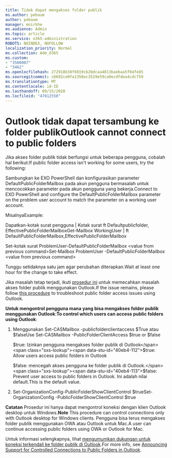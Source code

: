 ```yaml
---
title: Tidak dapat mengakses folder publik
ms.author: pebaum
author: pebaum
manager: mnirkhe
ms.audience: Admin
ms.topic: article
ms.service: o365-administration
ROBOTS: NOINDEX, NOFOLLOW
localization_priority: Normal
ms.collection: Adm_O365
ms.custom:
- "3500007"
- "3462"
ms.openlocfilehash: 272918b38f6019cb2bdcaa4013baebaa5f04fe85
ms.sourcegitcommit: c6692ce0fa1358ec3529e59ca0ecdfdea4cdc759
ms.translationtype: MT
ms.contentlocale: id-ID
ms.lasthandoff: 09/15/2020
ms.locfileid: "47812550"
---
```

# <a name="outlook-cannot-connect-to-public-folders"></a><span data-ttu-id="40eb4-102">Outlook tidak dapat tersambung ke folder publik</span><span class="sxs-lookup"><span data-stu-id="40eb4-102">Outlook cannot connect to public folders</span></span>

<span data-ttu-id="40eb4-103">Jika akses folder publik tidak berfungsi untuk beberapa pengguna, cobalah hal berikut:</span><span class="sxs-lookup"><span data-stu-id="40eb4-103">If public folder access isn't working for some users, try the following:</span></span>

<span data-ttu-id="40eb4-104">Sambungkan ke EXO PowerShell dan konfigurasikan parameter DefaultPublicFolderMailbox pada akun pengguna bermasalah untuk mencocokkan parameter pada akun pengguna yang bekerja.</span><span class="sxs-lookup"><span data-stu-id="40eb4-104">Connect to EXO PowerShell and configure the DefaultPublicFolderMailbox parameter on the problem user account to match the parameter on a working user account.</span></span>

<span data-ttu-id="40eb4-105">Misalnya</span><span class="sxs-lookup"><span data-stu-id="40eb4-105">Example:</span></span>

<span data-ttu-id="40eb4-106">Dapatkan-kotak surat pengguna | Kotak surat ft Defaultpublicfolder, EffectivePublicFolderMailbox</span><span class="sxs-lookup"><span data-stu-id="40eb4-106">Get-Mailbox WorkingUser | ft DefaultPublicFolderMailbox,EffectivePublicFolderMailbox</span></span>

<span data-ttu-id="40eb4-107">Set-kotak surat ProblemUser-DefaultPublicFolderMailbox \<value from previous command></span><span class="sxs-lookup"><span data-stu-id="40eb4-107">Set-Mailbox ProblemUser -DefaultPublicFolderMailbox \<value from previous command></span></span>

<span data-ttu-id="40eb4-108">Tunggu setidaknya satu jam agar perubahan diterapkan.</span><span class="sxs-lookup"><span data-stu-id="40eb4-108">Wait at least one hour for the change to take effect.</span></span>

<span data-ttu-id="40eb4-109">Jika masalah tetap terjadi, ikuti [prosedur ini](https://aka.ms/pfcte) untuk memecahkan masalah akses folder publik menggunakan Outlook.</span><span class="sxs-lookup"><span data-stu-id="40eb4-109">If the issue remains, please follow [this procedure](https://aka.ms/pfcte) to troubleshoot public folder access issues using Outlook.</span></span>
 
<span data-ttu-id="40eb4-110">**Untuk mengontrol pengguna mana yang bisa mengakses folder publik menggunakan Outlook**:</span><span class="sxs-lookup"><span data-stu-id="40eb4-110">**To control which users can access public folders using Outlook**:</span></span>

1.  <span data-ttu-id="40eb4-111">Menggunakan Set-CASMailbox <mailboxname> -publicfolderclientaccess $True atau $false</span><span class="sxs-lookup"><span data-stu-id="40eb4-111">Use Set-CASMailbox <mailboxname> -PublicFolderClientAccess $true or $false</span></span>  
      
    <span data-ttu-id="40eb4-112">$true: Izinkan pengguna mengakses folder publik di Outlook</span><span class="sxs-lookup"><span data-stu-id="40eb4-112">$true: Allow users access public folders in Outlook</span></span>  
      
    <span data-ttu-id="40eb4-113">$false: mencegah akses pengguna ke folder publik di Outlook.</span><span class="sxs-lookup"><span data-stu-id="40eb4-113">$false: Prevent user access to public folders in Outlook.</span></span> <span data-ttu-id="40eb4-114">Ini adalah nilai default.</span><span class="sxs-lookup"><span data-stu-id="40eb4-114">This is the default value.</span></span>  
        
2.  <span data-ttu-id="40eb4-115">Set-OrganizationConfig-PublicFolderShowClientControl $true</span><span class="sxs-lookup"><span data-stu-id="40eb4-115">Set-OrganizationConfig -PublicFolderShowClientControl $true</span></span>   
      
<span data-ttu-id="40eb4-116">**Catatan** Prosedur ini hanya dapat mengontrol koneksi dengan klien Outlook desktop untuk Windows.</span><span class="sxs-lookup"><span data-stu-id="40eb4-116">**Note** This procedure can control connections only with Outlook desktop for Windows clients.</span></span> <span data-ttu-id="40eb4-117">Pengguna bisa terus mengakses folder publik menggunakan OWA atau Outlook untuk Mac.</span><span class="sxs-lookup"><span data-stu-id="40eb4-117">A user can continue accessing public folders using OWA or Outlook for Mac.</span></span>
 
<span data-ttu-id="40eb4-118">Untuk informasi selengkapnya, lihat [mengumumkan dukungan untuk koneksi terkendali ke folder publik di Outlook](https://aka.ms/controlpf).</span><span class="sxs-lookup"><span data-stu-id="40eb4-118">For more info, see [Announcing Support for Controlled Connections to Public Folders in Outlook](https://aka.ms/controlpf).</span></span>